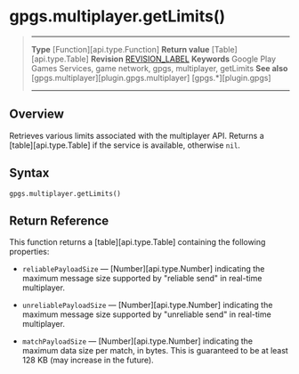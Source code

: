 # gpgs.multiplayer.getLimits()

> --------------------- ------------------------------------------------------------------------------------------
> __Type__              [Function][api.type.Function]
> __Return value__      [Table][api.type.Table]
> __Revision__          [REVISION_LABEL](REVISION_URL)
> __Keywords__          Google Play Games Services, game network, gpgs, multiplayer, getLimits
> __See also__          [gpgs.multiplayer][plugin.gpgs.multiplayer]
>                       [gpgs.*][plugin.gpgs]
> --------------------- ------------------------------------------------------------------------------------------

## Overview

Retrieves various limits associated with the multiplayer API. Returns a [table][api.type.Table] if the service is available, otherwise `nil`.

## Syntax

	gpgs.multiplayer.getLimits()

## Return Reference

This function returns a [table][api.type.Table] containing the following properties:

* `reliablePayloadSize` &mdash; [Number][api.type.Number] indicating the maximum message size supported by "reliable&nbsp;send" in <nobr>real-time</nobr> multiplayer.

* `unreliablePayloadSize` &mdash; [Number][api.type.Number] indicating the maximum message size supported by "unreliable&nbsp;send" in <nobr>real-time</nobr> multiplayer.

* `matchPayloadSize` &mdash; [Number][api.type.Number] indicating the maximum data size per match, in bytes. This is guaranteed to be at least 128&nbsp;KB (may&nbsp;increase in the&nbsp;future).
